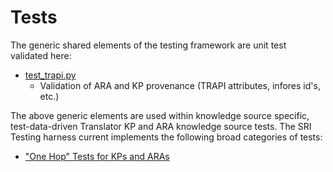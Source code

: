 # Tests

The generic shared elements of the testing framework are unit test validated here:

- [test_trapi.py](./translator/trapi/test_trapi.py)
    - Validation of ARA and KP provenance (TRAPI attributes, infores id's, etc.)

The above generic elements are used within knowledge source specific, test-data-driven Translator KP and ARA knowledge source tests. The SRI Testing harness current implements the following broad categories of tests:

- ["One Hop" Tests for KPs and ARAs](./onehop/README.md)
